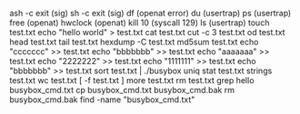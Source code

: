 ash -c exit (sig)
sh -c exit (sig)
df (openat error)
du (usertrap)
ps (usertrap)
free (openat)
hwclock (openat)
kill 10 (syscall 129)
ls (usertrap)
touch test.txt
echo "hello world" > test.txt
cat test.txt
cut -c 3 test.txt
od test.txt
head test.txt
tail test.txt 
hexdump -C test.txt 
md5sum test.txt
echo "ccccccc" >> test.txt
echo "bbbbbbb" >> test.txt
echo "aaaaaaa" >> test.txt
echo "2222222" >> test.txt
echo "1111111" >> test.txt
echo "bbbbbbb" >> test.txt
sort test.txt | ./busybox uniq
stat test.txt
strings test.txt 
wc test.txt
[ -f test.txt ]
more test.txt
rm test.txt
grep hello busybox_cmd.txt
cp busybox_cmd.txt busybox_cmd.bak
rm busybox_cmd.bak
find -name "busybox_cmd.txt"
